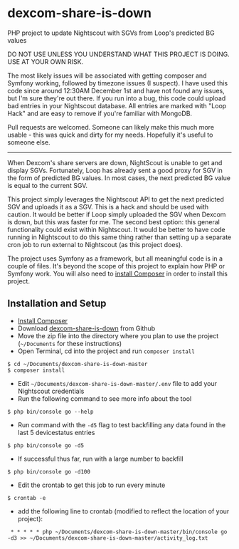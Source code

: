 # dexcom-share-is-down
PHP project to update Nightscout with SGVs from Loop's predicted BG values

DO NOT USE UNLESS YOU UNDERSTAND WHAT THIS PROJECT IS DOING. USE AT YOUR OWN RISK.

The most likely issues will be associated with getting composer and Symfony working,
followed by timezone issues (I suspect). I have used this code since around 12:30AM
December 1st and have not found any issues, but I'm sure they're out there. If you
run into a bug, this code could upload bad entries in your Nightscout database. All
entries are marked with "Loop Hack" and are easy to remove if you're familiar with
MongoDB.

Pull requests are welcomed. Someone can likely make this much more usable - this was
quick and dirty for my needs. Hopefully it's useful to someone else.

------
When Dexcom's share servers are down, NightScout is unable to get and display SGVs.
Fortunately, Loop has already sent a good proxy for SGV in the form of predicted BG
values. In most cases, the next predicted BG value is equal to the current SGV.

This project simply leverages the Nightscout API to get the next predicted SGV and
uploads it as a SGV. This is a hack and should be used with caution. It would be
better if Loop simply uploaded the SGV when Dexcom is down, but this was faster for
me. The second best option: this general functionality could exist within Nightscout.
It would be better to have code running in Nightscout to do this same thing rather
than setting up a separate cron job to run external to Nightscout (as this project
does).

The project uses Symfony as a framework, but all meaningful code is in a couple of
files. It's beyond the scope of this project to explain how PHP or Symfony work. You
will also need to
[install Composer](https://getcomposer.org/doc/00-intro.md#installation-linux-unix-macos)
in order to install this project.

## Installation and Setup
* [Install Composer](https://getcomposer.org/doc/00-intro.md#installation-linux-unix-macos)
* Download [dexcom-share-is-down](https://github.com/ryanpacker/dexcom-share-is-down/archive/master.zip) from Github
* Move the zip file into the directory where you plan to use the project (`~/Documents` for these instructions)
* Open Terminal, cd into the project and run `composer install`
```
$ cd ~/Documents/dexcom-share-is-down-master
$ composer install
```
* Edit `~/Documents/dexcom-share-is-down-master/.env` file to add your Nightscout credentials
* Run the following command to see more info about the tool
```
$ php bin/console go --help
```
* Run command with the `-d5` flag to test backfilling any data found in the last 5 devicestatus entries
```
$ php bin/console go -d5
```
* If successful thus far, run with a large number to backfill
```
$ php bin/console go -d100
```
* Edit the crontab to get this job to run every minute
```
$ crontab -e
```
* add the following line to crontab (modified to reflect the location of your project):
```
 * * * * * php ~/Documents/dexcom-share-is-down-master/bin/console go -d3 >> ~/Documents/dexcom-share-is-down-master/activity_log.txt
```
